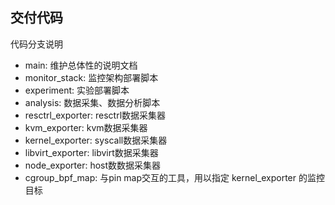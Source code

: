 ## 交付代码

代码分支说明
- main: 维护总体性的说明文档
- monitor_stack: 监控架构部署脚本
- experiment: 实验部署脚本
- analysis: 数据采集、数据分析脚本
- resctrl_exporter: resctrl数据采集器
- kvm_exporter: kvm数据采集器
- kernel_exporter: syscall数据采集器
- libvirt_exporter: libvirt数据采集器
- node_exporter: host数数据采集器
- cgroup_bpf_map: 与pin map交互的工具，用以指定 kernel_exporter 的监控目标